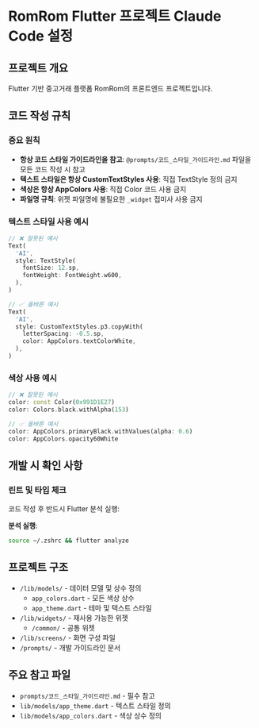 # RomRom Flutter 프로젝트 Claude Code 설정

## 프로젝트 개요
Flutter 기반 중고거래 플랫폼 RomRom의 프론트엔드 프로젝트입니다.

## 코드 작성 규칙

### 중요 원칙
- **항상 코드 스타일 가이드라인을 참고**: `@prompts/코드_스타일_가이드라인.md` 파일을 모든 코드 작성 시 참고
- **텍스트 스타일은 항상 CustomTextStyles 사용**: 직접 TextStyle 정의 금지
- **색상은 항상 AppColors 사용**: 직접 Color 코드 사용 금지
- **파일명 규칙**: 위젯 파일명에 불필요한 `_widget` 접미사 사용 금지

### 텍스트 스타일 사용 예시
```dart
// ❌ 잘못된 예시
Text(
  'AI',
  style: TextStyle(
    fontSize: 12.sp,
    fontWeight: FontWeight.w600,
  ),
)

// ✅ 올바른 예시
Text(
  'AI',
  style: CustomTextStyles.p3.copyWith(
    letterSpacing: -0.5.sp,
    color: AppColors.textColorWhite,
  ),
)
```

### 색상 사용 예시
```dart
// ❌ 잘못된 예시
color: const Color(0x991D1E27)
color: Colors.black.withAlpha(153)

// ✅ 올바른 예시
color: AppColors.primaryBlack.withValues(alpha: 0.6)
color: AppColors.opacity60White
```

## 개발 시 확인 사항

### 린트 및 타입 체크
코드 작성 후 반드시 Flutter 분석 실행:

**분석 실행**:
```bash
source ~/.zshrc && flutter analyze
```

## 프로젝트 구조
- `/lib/models/` - 데이터 모델 및 상수 정의
  - `app_colors.dart` - 모든 색상 상수
  - `app_theme.dart` - 테마 및 텍스트 스타일
- `/lib/widgets/` - 재사용 가능한 위젯
  - `/common/` - 공통 위젯
- `/lib/screens/` - 화면 구성 파일
- `/prompts/` - 개발 가이드라인 문서

## 주요 참고 파일
- `prompts/코드_스타일_가이드라인.md` - 필수 참고
- `lib/models/app_theme.dart` - 텍스트 스타일 정의
- `lib/models/app_colors.dart` - 색상 상수 정의
